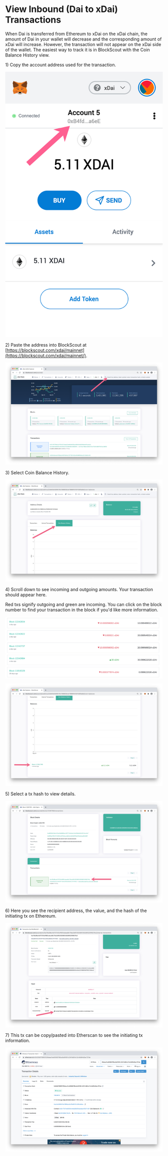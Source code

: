 # View Inbound (Dai to xDai) Transactions

When Dai is transferred from Ethereum to xDai on the xDai chain, the amount of Dai in your wallet will decrease and the corresponding amount of xDai will increase. However, the transaction will not appear on the xDai side of the wallet. The easiest way to track it is in BlockScout with the Coin Balance History view.

1\) Copy the account address used for the transaction.

![Copy Address - you can be connected to Ethereum or xDai, it is the same address on both chains.](../../../.gitbook/assets/tut22.jpg)

2\) Paste the address into BlockScout at [https://blockscout.com/xdai/mainnet](https://blockscout.com/xdai/mainnet/).

![](../../../.gitbook/assets/tut2.jpg)

3\) Select Coin Balance History.

![](<../../../.gitbook/assets/tut3 (1).jpg>)

4\) Scroll down to see incoming and outgoing amounts. Your transaction should appear here.

Red txs signify outgoing and green are incoming. You can click on the block number to find your transaction in the block if you'd like more information.

![](../../../.gitbook/assets/tut5.jpg)

![Click the block for more details](../../../.gitbook/assets/tut6.jpg)

5\) Select a tx hash to view details.

![](../../../.gitbook/assets/tut9.jpg)

6\) Here you see the recipient address, the value, and the hash of the initiating tx on Ethereum.

![](../../../.gitbook/assets/tut10.jpg)

7\) This tx can be copy/pasted into Etherscan to see the initiating tx information.

![](../../../.gitbook/assets/tut11.jpg)
